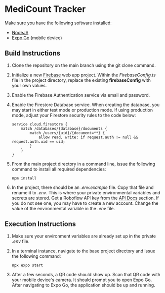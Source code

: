 # MediCount Tracker

Make sure you have the following software installed:
- [NodeJS](https://nodejs.org/en/download/package-manager)
- [Expo Go](https://expo.dev/go) (mobile device)

## Build Instructions

1. Clone the repository on the main branch using the git clone command.

2. Initialize a new [Firebase](https://console.firebase.google.com/) web app project. Within the <em>FirebaseConfig.ts</em> file in the project directory, replace the existing <strong>firebaseConfig</strong> with your own values.

3. Enable the Firebase Authentication service via email and password.

4. Enable the Firestore Database service. When creating the database, you may start in either test mode or production mode. If using production mode, adjust your Firestore security rules to the code below:
    ```
    service cloud.firestore {
        match /databases/{database}/documents {
            match /users/{uid}/{document=**} {
                allow read, write: if request.auth != null && request.auth.uid == uid;
            }
        }
    }
    ```

5. From the main project directory in a command line, issue the following command to install all required dependencies:
    ```
    npm install
    ```

6. In the project, there should be an <em>.env.example</em> file. Copy that file and rename it to <em>.env</em>. This is where your private environmental variables and secrets are stored. Get a Roboflow API key from the [API Docs](https://universe.roboflow.com/abstract/pillcount/model/3/documentation) section. If you do not see one, you may have to create a new account. Change the value of the environmental variable in the <em>.env</em> file.

## Execution Instructions

1. Make sure your environment variables are already set up in the private <em>.env</em> file.

2. In a terminal instance, navigate to the base project directory and issue the following command:
    ```
    npx expo start
    ```

3. After a few seconds, a QR code should show up. Scan that QR code with your mobile device's camera. It should prompt you to open Expo Go. After navigating to Expo Go, the application should be up and running.